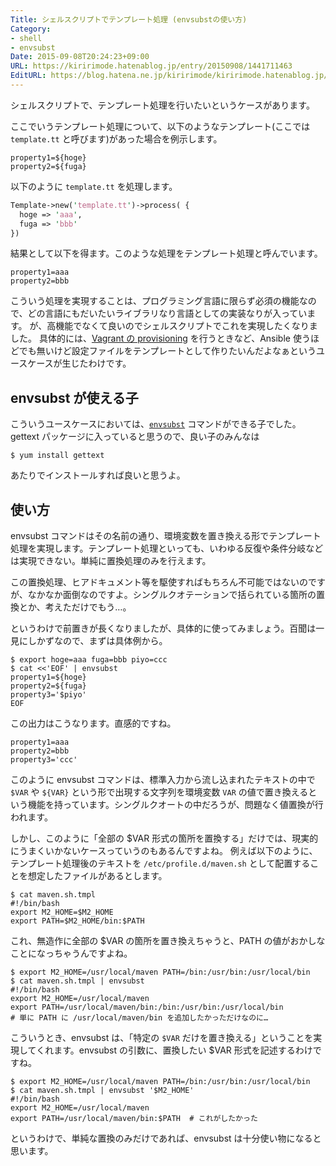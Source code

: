 ```yaml
---
Title: シェルスクリプトでテンプレート処理 (envsubstの使い方)
Category:
- shell
- envsubst
Date: 2015-09-08T20:24:23+09:00
URL: https://kiririmode.hatenablog.jp/entry/20150908/1441711463
EditURL: https://blog.hatena.ne.jp/kiririmode/kiririmode.hatenablog.jp/atom/entry/6653458415120629972
---
```


シェルスクリプトで、テンプレート処理を行いたいというケースがあります。

ここでいうテンプレート処理について、以下のようなテンプレート(ここでは `template.tt` と呼びます)があった場合を例示します。

```shell
property1=${hoge}
property2=${fuga}
```

以下のように `template.tt` を処理します。

```perl
Template->new('template.tt')->process( {
  hoge => 'aaa',
  fuga => 'bbb'
})
```

結果として以下を得ます。このような処理をテンプレート処理と呼んでいます。

```shell
property1=aaa
property2=bbb
```

こういう処理を実現することは、プログラミング言語に限らず必須の機能なので、どの言語にもだいたいライブラリなり言語としての実装なりが入っています。
が、高機能でなくて良いのでシェルスクリプトでこれを実現したくなりました。
具体的には、[Vagrant の provisioning](https://docs.vagrantup.com/v2/provisioning/index.html) を行うときなど、Ansible 使うほどでも無いけど設定ファイルをテンプレートとして作りたいんだよなぁというユースケースが生じたわけです。

## envsubst が使える子

こういうユースケースにおいては、[`envsubst`](https://www.gnu.org/software/gettext/manual/html_node/envsubst-Invocation.html) コマンドができる子でした。gettext パッケージに入っていると思うので、良い子のみんなは

```shell
$ yum install gettext
```

あたりでインストールすれば良いと思うよ。

## 使い方

envsubst コマンドはその名前の通り、環境変数を置き換える形でテンプレート処理を実現します。テンプレート処理といっても、いわゆる反復や条件分岐などは実現できない。単純に置換処理のみを行えます。

この置換処理、ヒアドキュメント等を駆使すればもちろん不可能ではないのですが、なかなか面倒なのですよ。シングルクオテーションで括られている箇所の置換とか、考えただけでもう…。

というわけで前置きが長くなりましたが、具体的に使ってみましょう。百聞は一見にしかずなので、まずは具体例から。

```shell
$ export hoge=aaa fuga=bbb piyo=ccc
$ cat <<'EOF' | envsubst
property1=${hoge}
property2=${fuga}
property3='$piyo'
EOF
```

この出力はこうなります。直感的ですね。

```shell
property1=aaa
property2=bbb
property3='ccc'
```

このように envsubst コマンドは、標準入力から流し込まれたテキストの中で `$VAR` や `${VAR}` という形で出現する文字列を環境変数 `VAR` の値で置き換えるという機能を持っています。シングルクオートの中だろうが、問題なく値置換が行われます。

しかし、このように「全部の $VAR 形式の箇所を置換する」だけでは、現実的にうまくいかないケースっていうのもあるんですよね。
例えば以下のように、テンプレート処理後のテキストを `/etc/profile.d/maven.sh` として配置することを想定したファイルがあるとします。

```shell
$ cat maven.sh.tmpl
#!/bin/bash
export M2_HOME=$M2_HOME
export PATH=$M2_HOME/bin:$PATH
```

これ、無造作に全部の $VAR の箇所を置き換えちゃうと、PATH の値がおかしなことになっちゃうんですよね。

```shell
$ export M2_HOME=/usr/local/maven PATH=/bin:/usr/bin:/usr/local/bin
$ cat maven.sh.tmpl | envsubst
#!/bin/bash
export M2_HOME=/usr/local/maven
export PATH=/usr/local/maven/bin:/bin:/usr/bin:/usr/local/bin
# 単に PATH に /usr/local/maven/bin を追加したかっただけなのに…
```

こういうとき、envsubst は、「特定の `$VAR` だけを置き換える」ということを実現してくれます。envsubst の引数に、置換したい $VAR 形式を記述するわけですね。

```shell
$ export M2_HOME=/usr/local/maven PATH=/bin:/usr/bin:/usr/local/bin
$ cat maven.sh.tmpl | envsubst '$M2_HOME'
#!/bin/bash
export M2_HOME=/usr/local/maven
export PATH=/usr/local/maven/bin:$PATH  # これがしたかった
```

というわけで、単純な置換のみだけであれば、envsubst は十分使い物になると思います。
